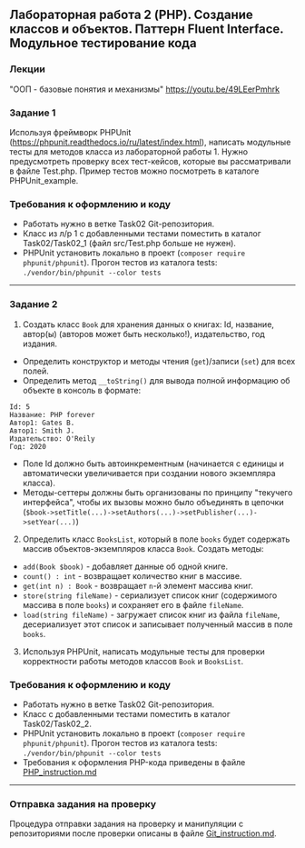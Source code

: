 ##                             Лабораторная работа 2 (PHP). Создание классов и объектов. Паттерн Fluent Interface. Модульное тестирование кода
### Лекции
"ООП - базовые понятия и механизмы" https://youtu.be/49LEerPmhrk
### Задание 1
Используя фреймворк PHPUnit (https://phpunit.readthedocs.io/ru/latest/index.html), написать модульные тесты для методов класса из лабораторной работы 1. Нужно предусмотреть проверку всех тест-кейсов, которые вы рассматривали в файле Test.php.
Пример тестов можно посмотреть в каталоге PHPUnit_example.

### Требования к оформлению и коду
* Работать нужно в ветке Task02 Git-репозитория.
* Класс из л/р 1 с добавленными тестами поместить в каталог Task02/Task02_1 (файл src/Test.php больше не нужен).
* PHPUnit установить локально в проект (`composer require phpunit/phpunit`). Прогон тестов из каталога tests: `./vendor/bin/phpunit --color tests`

- - -

### Задание 2
1. Создать класс `Book` для хранения данных о книгах: Id, название, автор(ы) (авторов может быть несколько!), издательство, год издания.
* Определить конструктор и методы чтения (`get`)/записи (`set`) для всех полей.
* Определить метод `__toString()` для вывода полной информацию об объекте в консоль в формате:

```
Id: 5
Название: PHP forever
Автор1: Gates B.
Автор1: Smith J.
Издательство: O'Reily
Год: 2020
```
* Поле Id должно быть автоинкрементным (начинается с единицы и автоматически увеличивается при создании нового экземпляра класса).
* Методы-сеттеры должны быть организованы по принципу "текучего интерфейса", чтобы их вызовы можно было объединять в цепочки (`$book->setTitle(...)->setAuthors(...)->setPublisher(...)->setYear(...)`)

2. Определить класс `BooksList`, который в поле `books` будет содержать массив объектов-экземпляров класса `Book`. Создать методы:
* `add(Book $book)` - добавляет данные об одной книге.
* `count() : int` - возвращает количество книг в массиве.
* `get(int n) : Book` - возвращает `n`-й элемент массива книг.
* `store(string fileName)` - сериализует список книг (содержимого массива в поле `books`) и сохраняет его в файле `fileName`.
* `load(string fileName)` - загружает список книг из файла `fileName`, десериализует этот список и записывает полученный массив в поле `books`.
3. Используя PHPUnit, написать модульные тесты для проверки корректности работы методов классов `Book` и `BooksList`.

### Требования к оформлению и коду
* Работать нужно в ветке Task02 Git-репозитория.
* Класс с добавленными тестами поместить в каталог Task02/Task02_2.
* PHPUnit установить локально в проект (`composer require phpunit/phpunit`). Прогон тестов из каталога tests: `./vendor/bin/phpunit --color tests`
* Требования к оформления PHP-кода приведены в файле [PHP_instruction.md](PHP_instruction.md)

- - -

### Отправка задания на проверку
Процедура отправки задания на проверку и манипуляции с репозиториями после проверки описаны в файле [Git_instruction.md](Git_instruction.md).

